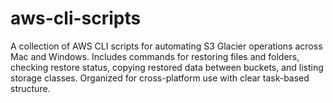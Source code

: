 # aws-cli-scripts
A collection of AWS CLI scripts for automating S3 Glacier operations across Mac and Windows. Includes commands for restoring files and folders, checking restore status, copying restored data between buckets, and listing storage classes. Organized for cross-platform use with clear task-based structure.
